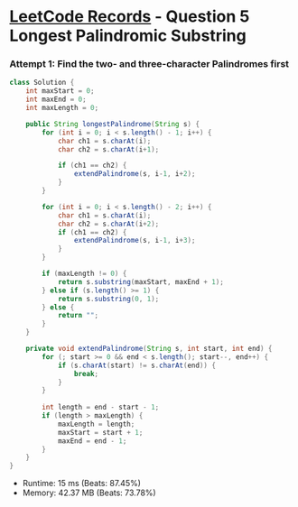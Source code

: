 # [LeetCode Records](../README.md) - Question 5 Longest Palindromic Substring

### Attempt 1: Find the two- and three-character Palindromes first
```java
class Solution {
    int maxStart = 0;
    int maxEnd = 0;
    int maxLength = 0;

    public String longestPalindrome(String s) {
        for (int i = 0; i < s.length() - 1; i++) {
            char ch1 = s.charAt(i);
            char ch2 = s.charAt(i+1);

            if (ch1 == ch2) {
                extendPalindrome(s, i-1, i+2);
            }
        }

        for (int i = 0; i < s.length() - 2; i++) {
            char ch1 = s.charAt(i);
            char ch2 = s.charAt(i+2);
            if (ch1 == ch2) {
                extendPalindrome(s, i-1, i+3);
            }
        }

        if (maxLength != 0) {
            return s.substring(maxStart, maxEnd + 1);
        } else if (s.length() >= 1) {
            return s.substring(0, 1);
        } else {
            return "";
        }
    }

    private void extendPalindrome(String s, int start, int end) {
        for (; start >= 0 && end < s.length(); start--, end++) {
            if (s.charAt(start) != s.charAt(end)) {
                break;
            }
        }
        
        int length = end - start - 1;
        if (length > maxLength) {
            maxLength = length;
            maxStart = start + 1;
            maxEnd = end - 1;
        }
    }
}
```
- Runtime: 15 ms (Beats: 87.45%)
- Memory: 42.37 MB (Beats: 73.78%)

<br>
